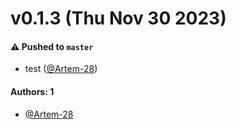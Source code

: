 # v0.1.3 (Thu Nov 30 2023)

#### ⚠️ Pushed to `master`

- test ([@Artem-28](https://github.com/Artem-28))

#### Authors: 1

- [@Artem-28](https://github.com/Artem-28)
